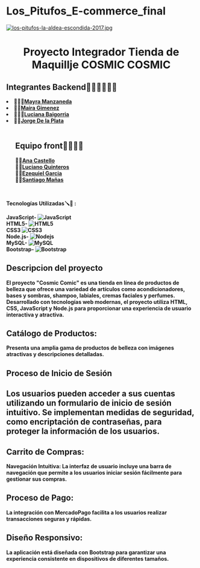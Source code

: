 # Los_Pitufos_E-commerce_final
[![los-pitufos-la-aldea-escondida-2017.jpg](https://i.postimg.cc/k4kMv3zn/los-pitufos-la-aldea-escondida-2017.jpg)](https://postimg.cc/xJ3S9797)
<h1 align="center">Proyecto Integrador Tienda de Maquillje COSMIC COSMIC</h1>


<h2> Integrantes 
    Backend👨🏽‍🔧👩🏽‍🔧</h2>
<li><b>👩🏽‍💻<a href="https://github.com/mayhrina30)">Mayra Manzaneda</a></b></li>
<li><b>👩‍💻<a href="https://github.com/mairaggimenez">Maira Gimenez</a></b></li>
<li><b>👩🏻‍💻<a href="https://github.com/LucianaBaigorria">Luciana Baigorria</a></b></li>
 <li><b>👨‍💻<a href="https://github.com/jorolio">Jorge De la Plata</a></b></li>

<br> 
<ul style="list-style-type: none;">
    <h2>Equipo front👨‍🎨👩‍🎨 </h2>

<li><b>👩‍💻<a href="https://github.com/anacastello19">Ana Castello</a></b></li>
<li><b>👨‍💻<a href="https://github.com/Luciano06663">Luciano Quinteros</a></b></li>
<li><b>👨‍💻<a href="https://github.com/EzequielgGarcia">Ezequiel Garcia</a></b></li>
<li><b>👨‍💻<a href="https://github.com/santimanas">Santiago Mañas</a></b></li>

  
</ul>
<br>

<b>Tecnologías Utilizadas🪛🔧 :<b><br>

JavaScript-  ![JavaScript](https://img.shields.io/badge/-JavaScript-yellow?style=flat-circle&logo=javascript) <br>
HTML5-       ![HTML5](https://img.shields.io/badge/-HTML5-yellow?style=flat-circle&logo=html5)<br>
CSS3         ![CSS3](https://img.shields.io/badge/-CSS3-yellow?style=flat-circle&logo=css3)<br>
Node.js-     <img alt="Nodejs" src="https://img.shields.io/badge/-Nodejs-43853d?style=flat-square&logo=Node.js&logoColor=white" /> <br>
MySQL-       <img alt="MySQL" src="https://img.shields.io/badge/-MySQL-45b8d8?style=flat-square&logo=react&logoColor=white" /> <br>
Bootstrap-   <img alt="Bootstrap" src="https://img.shields.io/badge/-Bootstrap-DD0031?style=flat-square&logo=Bootstrap&logoColor=white" /> <br>




<h2>  Descripcion del proyecto  </h2>

El proyecto "Cosmic Comic" es una tienda en línea de productos de belleza que ofrece una variedad de artículos como acondicionadores, bases y sombras, shampoo, labiales, cremas faciales y perfumes. Desarrollado con tecnologías web modernas, el proyecto utiliza HTML, CSS, JavaScript y Node.js para proporcionar una experiencia de usuario interactiva y atractiva.


<h2>Catálogo de Productos:</h2> Presenta una amplia gama de productos de belleza con imágenes atractivas y descripciones detalladas.
<h2>Proceso de Inicio de Sesión<h2> Los usuarios pueden acceder a sus cuentas utilizando un formulario de inicio de sesión intuitivo.
Se implementan medidas de seguridad, como encriptación de contraseñas, para proteger la información de los usuarios.
<h2>Carrito de Compras:</h2 Los usuarios pueden agregar productos a su carrito de compras, visualizar la cantidad de productos en tiempo real y ver un resumen detallado de su carrito.
<h2>Navegación Intuitiva:</h2> La interfaz de usuario incluye una barra de navegación que permite a los usuarios iniciar sesión fácilmente para gestionar sus compras.
<h2>Proceso de Pago:</h2> La integración con MercadoPago facilita a los usuarios realizar transacciones seguras y rápidas.
<h2>Diseño Responsivo:</h2> La aplicación está diseñada con Bootstrap para garantizar una experiencia consistente en dispositivos de diferentes tamaños.


